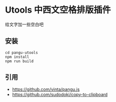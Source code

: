 # Utools 中西文空格排版插件

给文字加一些空白吧

## 安装

```
cd pangu-utools
npm install
npm run build
```

## 引用

- https://github.com/vinta/pangu.js
- https://github.com/sudodoki/copy-to-clipboard